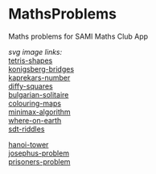 # MathsProblems

Maths problems for SAMI Maths Club App

*svg image links:*  
[tetris-shapes](https://www.flaticon.com/free-icon/tetris_751000?term=tetris&page=1&position=2&related_id=751000&origin=search)  
[konigsberg-bridges](https://www.flaticon.com/free-icon/bridge_699611?term=bridge&page=1&position=33&related_id=699611&origin=search)  
[kaprekars-number](https://www.flaticon.com/free-icon/maths_1274961?term=subtraction&page=1&position=43&page=1&position=43&related_id=1274961&origin=search)  
[diffy-squares](https://www.flaticon.com/free-icon/selection_802045?term=squares&page=3&position=43&related_id=802045&origin=search)  
[bulgarian-solitaire](https://www.flaticon.com/free-icon/bulgaria_303008?term=bulgaria&page=1&position=16&page=1&position=16&related_id=303008&origin=search)  
[colouring-maps](https://www.flaticon.com/free-icon/map_854878?term=map&page=1&position=7&page=1&position=7&related_id=854878&origin=search)  
[minimax-algorithm](https://www.flaticon.com/free-icon/flow_759779?term=flow%20diagram&related_id=759779)  
[where-on-earth](https://www.flaticon.com/free-icon/globe_3626838?term=globe&page=1&position=41&page=1&position=41&related_id=3626838&origin=search)  
[sdt-riddles](https://www.flaticon.com/free-icon/stopwatch_3203216?term=speed&page=1&position=40&page=1&position=40&related_id=3203216&origin=search)  

[hanoi-tower](https://www.flaticon.com/free-icon/stacking_3997821?term=pyramid&page=1&position=92&page=1&position=92&related_id=3997821&origin=search)  
[josephus-problem](https://www.flaticon.com/free-icon/share_148799?term=circles&page=2&position=24&related_id=148799&origin=search)  
[prisoners-problem](https://www.flaticon.com/free-icon/prisoner_3782236?term=prison&page=1&position=7&page=1&position=7&related_id=3782236&origin=search)
